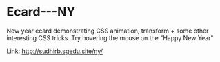 # Ecard---NY
New year ecard demonstrating CSS animation, transform + some other interesting CSS tricks. Try hovering the mouse on the "Happy New Year"

Link: http://sudhirb.sgedu.site/ny/
